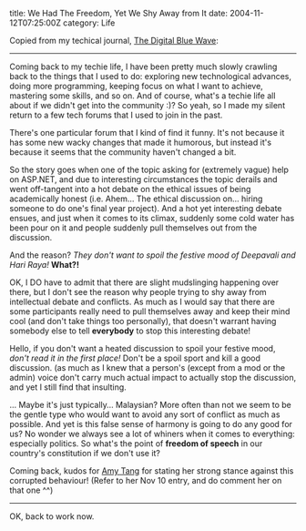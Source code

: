 title: We Had The Freedom, Yet We Shy Away from It
date: 2004-11-12T07:25:00Z
category: Life

Copied from my techical journal, [The Digital Blue Wave](http://www.thespoke.net/MyBlog/felixleong/MyBlog.aspx):

---

Coming back to my techie life, I have been pretty much slowly crawling back to the things that I used to do: exploring new technological advances, doing more programming, keeping focus on what I want to achieve, mastering some skills, and so on. And of course, what's a techie life all about if we didn't get into the community :)? So yeah, so I made my silent return to a few tech forums that I used to join in the past.

There's one particular forum that I kind of find it funny. It's not because it has some new wacky changes that made it humorous, but instead it's because it seems that the community haven't changed a bit.

So the story goes when one of the topic asking for (extremely vague) help on ASP.NET, and due to interesting circumstances the topic derails and went off-tangent into a hot debate on the ethical issues of being academically honest (i.e. Ahem… The ethical discussion on… hiring someone to do one's final year project). And a hot yet interesting debate ensues, and just when it comes to its climax, suddenly some cold water has been pour on it and people suddenly pull themselves out from the discussion.

And the reason? *They don't want to spoil the festive mood of Deepavali and Hari Raya!* **What?!**

OK, I DO have to admit that there are slight mudslinging happening over there, but I don't see the reason why people trying to shy away from intellectual debate and conflicts. As much as I would say that there are some participants really need to pull themselves away and keep their mind cool (and don't take things too personally), that doesn't warrant having somebody else to tell **everybody** to stop this interesting debate!

Hello, if you don't want a heated discussion to spoil your festive mood, *don't read it in the first place!* Don't be a spoil sport and kill a good discussion. (as much as I knew that a person's (except from a mod or the admin) voice don't carry much actual impact to actually stop the discussion, and yet I still find that insulting.

… Maybe it's just typically… Malaysian? More often than not we seem to be the gentle type who would want to avoid any sort of conflict as much as possible. And yet is this false sense of harmony is going to do any good for us? No wonder we always see a lot of whiners when it comes to everything: especially politics. So what's the point of **freedom of speech** in our country's constitution if we don't use it?

Coming back, kudos for [Amy Tang](http://www.thespoke.net/MyBlog/amytang/MyBlog.aspx) for stating her strong stance against this corrupted behaviour! (Refer to her Nov 10 entry, and do comment her on that one ^^)

---

OK, back to work now.
